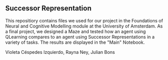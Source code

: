 ## Successor Representation

This repositiory contains files we used for our project in the Foundations of Neural and Cognitive Modelling module at the University of Amsterdam. 
As a final project, we designed a Maze and tested how an agent using QLearning compares to an agent using Successor Representations in a variety of tasks. 
The results are displayed in the "Main" Notebook.


Violeta Céspedes Izquierdo, Rayna Ney, Julian Bons 
